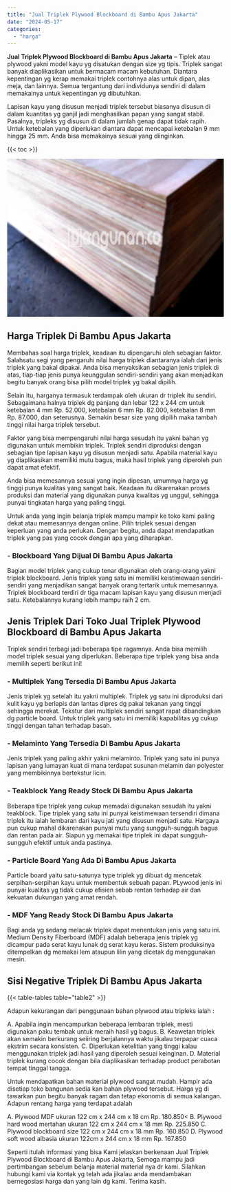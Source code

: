 ```yaml
---
title: "Jual Triplek Plywood Blockboard di Bambu Apus Jakarta"
date: "2024-05-17"
categories: 
  - "harga"
---
```


**Jual Triplek Plywood Blockboard di Bambu Apus Jakarta** – Tiplek atau plywood yakni model kayu yg disatukan dengan size yg tipis. Triplek sangat banyak diaplikasikan untuk bermacam macam kebutuhan. Diantara kepentingan yg kerap memakai triplek contohnya alas untuk dipan, alas meja, dan lainnya. Semua tergantung dari individunya sendiri di dalam memakainya untuk kepentingan yg dibutuhkan.

Lapisan kayu yang disusun menjadi triplek tersebut biasanya disusun di dalam kuantitas yg ganjil jadi menghasilkan papan yang sangat stabil. Pasalnya, tripleks yg disusun di dalam jumlah genap dapat tidak rapih. Untuk ketebalan yang diperlukan diantara dapat mencapai ketebalan 9 mm hingga 25 mm. Anda bisa memakainya sesuai yang diinginkan.

{{< toc >}}

![Jual Triplek Plywood Blockboard di Bambu Apus Jakarta](/images/jual-triplek-murah-44.png)

## Harga Triplek Di Bambu Apus Jakarta

Membahas soal harga triplek, keadaan itu dipengaruhi oleh sebagian faktor. Salahsatu segi yang pengaruhi nilai harga triplek diantaranya ialah dari jenis triplek yang bakal dipakai. Anda bisa menyaksikan sebagian jenis triplek di atas, tiap-tiap jenis punya keunggulan sendiri-sendiri yang akan menjadikan begitu banyak orang bisa pilih model triplek yg bakal dipilih.

Selain itu, harganya termasuk terdampak oleh ukuran dr triplek itu sendiri. Sebagaimana halnya triplek dg panjang dan lebar 122 x 244 cm untuk ketebalan 4 mm Rp. 52.000, ketebalan 6 mm Rp. 82.000, ketebalan 8 mm Rp. 87.000, dan seterusnya. Semakin besar size yang dipilih maka tambah tinggi nilai harga triplek tersebut.

Faktor yang bisa mempengaruhi nilai harga sesudah itu yakni bahan yg digunakan untuk membikin triplek. Triplek sendiri diproduksi dengan sebagian tipe lapisan kayu yg disusun menjadi satu. Apabila material kayu yg diaplikasikan memiliki mutu bagus, maka hasil triplek yang diperoleh pun dapat amat efektif.

Anda bisa memesannya sesuai yang ingin dipesan, umumnya harga yg tinggi punya kualitas yang sangat baik. Keadaan itu dikarenakan proses produksi dan material yang digunakan punya kwalitas yg unggul, sehingga punyai tingkatan harga yang paling tinggi.

Untuk anda yang ingin belanja triplek mampu mampir ke toko kami paling dekat atau memesannya dengan online. Pilih triplek sesuai dengan keperluan yang anda perlukan. Dengan begitu, anda dapat mendapatkan triplek yang pas yang cocok dengan apa yang diharapkan.

### \- Blockboard Yang Dijual Di Bambu Apus Jakarta

Bagian model triplek yang cukup tenar digunakan oleh orang-orang yakni triplek blockboard. Jenis triplek yang satu ini memiliki keistimewaan sendiri-sendiri yang menjadikan sangat banyak orang tertarik untuk memesannya. Triplek blockboard terdiri dr tiga macam lapisan kayu yang disusun menjadi satu. Ketebalannya kurang lebih mampu raih 2 cm.

## Jenis Triplek Dari Toko Jual Triplek Plywood Blockboard di Bambu Apus Jakarta

Triplek sendiri terbagi jadi beberapa tipe ragamnya. Anda bisa memilih model triplek sesuai yang diperlukan. Beberapa tipe triplek yang bisa anda memilih seperti berikut ini!

### \- Multiplek Yang Tersedia Di Bambu Apus Jakarta

Jenis triplek yg setelah itu yakni multiplek. Triplek yg satu ini diproduksi dari kulit kayu yg berlapis dan lantas dipres dg pakai tekanan yang tinggi sehingga merekat. Tekstur dari multiplek sendiri sangat rapat dibandingkan dg particle board. Untuk triplek yang satu ini memiliki kapabilitas yg cukup tinggi dengan tahan terhadap basah.

### \- Melaminto Yang Tersedia Di Bambu Apus Jakarta

Jenis triplek yang paling akhir yakni melaminto. Triplek yang satu ini punya lapisan yang lumayan kuat di mana terdapat susunan melamin dan polyester yang membikinnya bertekstur licin.

### \- Teakblock Yang Ready Stock Di Bambu Apus Jakarta

Beberapa tipe triplek yang cukup memadai digunakan sesudah itu yakni teakblock. Tipe triplek yang satu ini punyai keistimewaan tersendiri dimana triplek itu ialah lembaran dari kayu jati yang disusun menjadi satu. Hargaya pun cukup mahal dikarenakan punyai mutu yang sungguh-sungguh bagus dan rentan pada air. Siapun yg memakai tipe triplek ini dapat sungguh-sungguh efektif untuk anda pastinya.

### \- Particle Board Yang Ada Di Bambu Apus Jakarta

Particle board yaitu satu-satunya type triplek yg dibuat dg mencetak serpihan-serpihan kayu untuk membentuk sebuah papan. PLywood jenis ini punyai kualitas yg tidak cukup efisien sebab rentan terhadap air dan kekuatan dukungan yang amat rendah.

### \- MDF Yang Ready Stock Di Bambu Apus Jakarta

Bagi anda yg sedang melacak triplek dapat menentukan jenis yang satu ini. Medium Density Fiberboard (MDF) adalah beberapa jenis triplek yg dicampur pada serat kayu lunak dg serat kayu keras. Sistem produksinya ditempelkan dg memakai lem ataupun lilin yang dicetak dg menggunakan mesin.

## Sisi Negative Triplek Di Bambu Apus Jakarta

{{< table-tables table="table2" >}}

Adapun kekurangan dari penggunaan bahan plywood atau tripleks ialah :

A. Apabila ingin mencampurkan beberapa lembaran triplek, mesti digunakan paku tembak untuk meraih hasil yg bagus. B. Keawetan triplek akan semakin berkurang seiiring berjalannya waktu jikalau terpapar cuaca ekstrim secara konsisten. C. Diperlukan ketelitian yang tinggi kalau menggunakan triplek jadi hasil yang diperoleh sesuai keinginan. D. Material triplek kurang cocok dengan bila diaplikasikan terhadap product perabotan tempat tinggal tangga.

Untuk mendapatkan bahan material plywood sangat mudah. Hampir ada disetiap toko bangunan sedia kan bahan plywood tersebut. Harga yg di tawarkan pun begitu banyak ragam dan tetap ekonomis di semua kalangan. Adapun rentang harga yang terdapat adalah

A. Plywood MDF ukuran 122 cm x 244 cm x 18 cm Rp. 180.850< B. Plywood hard wood mertahan ukuran 122 cm x 244 cm x 18 mm Rp. 225.850 C. Plywood blockboard size 122 cm x 244 cm x 18 mm Rp. 160.850 D. Plywood soft wood albasia ukuran 122cm x 244 cm x 18 mm Rp. 167.850

Seperti itulah informasi yang bisa Kami jelaskan berkenaan Jual Triplek Plywood Blockboard di Bambu Apus Jakarta, Semoga mampu jadi pertimbangan sebelum belanja material material nya dr kami. Silahkan hubungi kami via kontak yg telah ada jikalau anda mendambakan bernegosiasi harga dan yang lain dg kami. Terima kasih.
